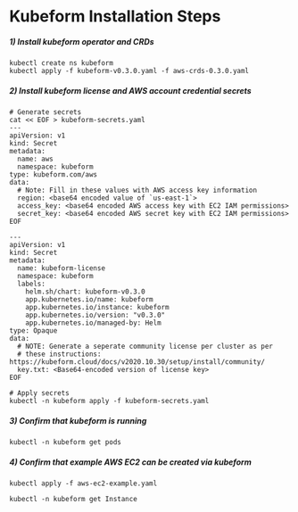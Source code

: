 # Kubeform Installation Steps

##### 1) Install kubeform operator and CRDs

```
kubectl create ns kubeform
kubectl apply -f kubeform-v0.3.0.yaml -f aws-crds-0.3.0.yaml
```

##### 2) Install kubeform license and AWS account credential secrets


```
# Generate secrets
cat << EOF > kubeform-secrets.yaml
---
apiVersion: v1
kind: Secret
metadata:
  name: aws
  namespace: kubeform
type: kubeform.com/aws
data:
  # Note: Fill in these values with AWS access key information
  region: <base64 encoded value of `us-east-1`>
  access_key: <base64 encoded AWS access key with EC2 IAM permissions>
  secret_key: <base64 encoded AWS secret key with EC2 IAM permissions>
EOF

---
apiVersion: v1
kind: Secret
metadata:
  name: kubeform-license
  namespace: kubeform
  labels:
    helm.sh/chart: kubeform-v0.3.0
    app.kubernetes.io/name: kubeform
    app.kubernetes.io/instance: kubeform
    app.kubernetes.io/version: "v0.3.0"
    app.kubernetes.io/managed-by: Helm
type: Opaque
data:
  # NOTE: Generate a seperate community license per cluster as per
  # these instructions: https://kubeform.cloud/docs/v2020.10.30/setup/install/community/
  key.txt: <Base64-encoded version of license key>
EOF

# Apply secrets
kubectl -n kubeform apply -f kubeform-secrets.yaml

```
##### 3) Confirm that kubeform is running

```
kubectl -n kubeform get pods
```

##### 4) Confirm that example AWS EC2 can be created via kubeform

```
kubectl apply -f aws-ec2-example.yaml

kubectl -n kubeform get Instance
```
